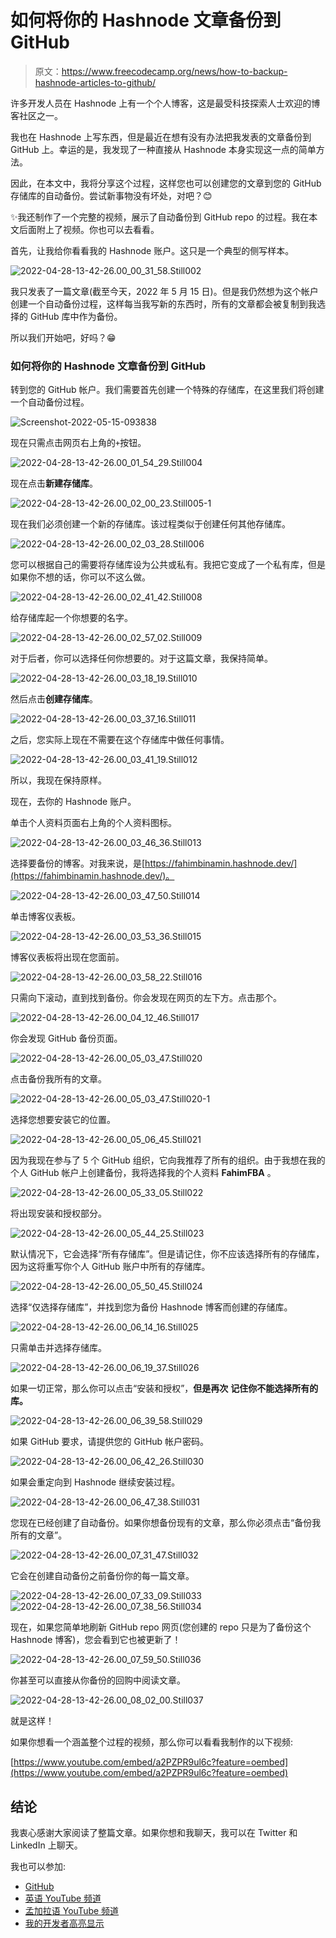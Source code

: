 # 如何将你的 Hashnode 文章备份到 GitHub

> 原文：<https://www.freecodecamp.org/news/how-to-backup-hashnode-articles-to-github/>

许多开发人员在 Hashnode 上有一个个人博客，这是最受科技探索人士欢迎的博客社区之一。

我也在 Hashnode 上写东西，但是最近在想有没有办法把我发表的文章备份到 GitHub 上。幸运的是，我发现了一种直接从 Hashnode 本身实现这一点的简单方法。

因此，在本文中，我将分享这个过程，这样您也可以创建您的文章到您的 GitHub 存储库的自动备份。尝试新事物没有坏处，对吧？😊

✨我还制作了一个完整的视频，展示了自动备份到 GitHub repo 的过程。我在本文后面附上了视频。你也可以去看看。

首先，让我给你看看我的 Hashnode 账户。这只是一个典型的侧写样本。

![2022-04-28-13-42-26.00_00_31_58.Still002](img/3658e2c2a9d8057e9f72cc0003488812.png)

我只发表了一篇文章(截至今天，2022 年 5 月 15 日)。但是我仍然想为这个帐户创建一个自动备份过程，这样每当我写新的东西时，所有的文章都会被复制到我选择的 GitHub 库中作为备份。

所以我们开始吧，好吗？😁

### 如何将你的 Hashnode 文章备份到 GitHub

转到您的 GitHub 帐户。我们需要首先创建一个特殊的存储库，在这里我们将创建一个自动备份过程。

![Screenshot-2022-05-15-093838](img/9e635e09b8d5cb22a3ce2f835f5767ef.png)

现在只需点击网页右上角的`+`按钮。

![2022-04-28-13-42-26.00_01_54_29.Still004](img/d2c4cb97a98df0c537996c54c1823277.png)

现在点击**新建存储库**。

![2022-04-28-13-42-26.00_02_00_23.Still005-1](img/138fd789a30b684c6c55ac3c5abf4fce.png)

现在我们必须创建一个新的存储库。该过程类似于创建任何其他存储库。

![2022-04-28-13-42-26.00_02_03_28.Still006](img/47ec70a4d12a8d3baa953fdaf1737ad3.png)

您可以根据自己的需要将存储库设为公共或私有。我把它变成了一个私有库，但是如果你不想的话，你可以不这么做。

![2022-04-28-13-42-26.00_02_41_42.Still008](img/94ca39a6106eb3116241b57691520999.png)

给存储库起一个你想要的名字。

![2022-04-28-13-42-26.00_02_57_02.Still009](img/a9b27c564d2c6d0cd6c3a3bdf9fc767e.png)

对于后者，你可以选择任何你想要的。对于这篇文章，我保持简单。

![2022-04-28-13-42-26.00_03_18_19.Still010](img/f4b2006824f0cffa1260c0a8953e999c.png)

然后点击**创建存储库**。

![2022-04-28-13-42-26.00_03_37_16.Still011](img/5732d248cb6d7069ccbcd480728ed20b.png)

之后，您实际上现在不需要在这个存储库中做任何事情。

![2022-04-28-13-42-26.00_03_41_19.Still012](img/a82302092a27da7c0f7568f047cb3651.png)

所以，我现在保持原样。

现在，去你的 Hashnode 账户。

单击个人资料页面右上角的个人资料图标。

![2022-04-28-13-42-26.00_03_46_36.Still013](img/1b56bf5d46bf00dbfd0d417c40150268.png)

选择要备份的博客。对我来说，是[https://fahimbinamin.hashnode.dev/](https://fahimbinamin.hashnode.dev/)。

![2022-04-28-13-42-26.00_03_47_50.Still014](img/6ed13802158d74b2c34e7970a73bc444.png)

单击博客仪表板。

![2022-04-28-13-42-26.00_03_53_36.Still015](img/bf5c031ae71d345efdb7b17fc9b84823.png)

博客仪表板将出现在您面前。

![2022-04-28-13-42-26.00_03_58_22.Still016](img/4fc8a2879375fe5766dbd2a71799804f.png)

只需向下滚动，直到找到备份。你会发现在网页的左下方。点击那个。

![2022-04-28-13-42-26.00_04_12_46.Still017](img/2bc01ea455f7b2ecdc73198cd15d612e.png)

你会发现 GitHub 备份页面。

![2022-04-28-13-42-26.00_05_03_47.Still020](img/ac3bd85f0978fbb2c7cb968193da1e51.png)

点击备份我所有的文章。

![2022-04-28-13-42-26.00_05_03_47.Still020-1](img/01b48cdfa83b9ef368433a7845f25072.png)

选择您想要安装它的位置。

![2022-04-28-13-42-26.00_05_06_45.Still021](img/5d7db2213a8d1398f4cbcff237f0d830.png)

因为我现在参与了 5 个 GitHub 组织，它向我推荐了所有的组织。由于我想在我的个人 GitHub 帐户上创建备份，我将选择我的个人资料 **FahimFBA** 。

![2022-04-28-13-42-26.00_05_33_05.Still022](img/94c390efd981414469e1331b27a45ac8.png)

将出现安装和授权部分。

![2022-04-28-13-42-26.00_05_44_25.Still023](img/52b3bcb40d2ad2df1fb4e66dec8b65b7.png)

默认情况下，它会选择“所有存储库”。但是请记住，你不应该选择所有的存储库，因为这将重写你个人 GitHub 账户中所有的存储库。

![2022-04-28-13-42-26.00_05_50_45.Still024](img/b55c623f3d64977980509af3691464e0.png)

选择“仅选择存储库”，并找到您为备份 Hashnode 博客而创建的存储库。

![2022-04-28-13-42-26.00_06_14_16.Still025](img/54d4988082d034be63e4ab922cb38311.png)

只需单击并选择存储库。

![2022-04-28-13-42-26.00_06_19_37.Still026](img/0d3132467c77917b9ab22ba8e84629f4.png)

如果一切正常，那么你可以点击“安装和授权”，**但是再次** **记住你不能选择所有的库。**

![2022-04-28-13-42-26.00_06_39_58.Still029](img/daf2029b2b30405c2e2e3f51f41dde2f.png)

如果 GitHub 要求，请提供您的 GitHub 帐户密码。

![2022-04-28-13-42-26.00_06_42_26.Still030](img/07135332d667ef375bbfc05236624c4b.png)

如果会重定向到 Hashnode 继续安装过程。

![2022-04-28-13-42-26.00_06_47_38.Still031](img/bddc504646820cda94b447d19b4d1fcf.png)

您现在已经创建了自动备份。如果你想备份现有的文章，那么你必须点击“备份我所有的文章”。

![2022-04-28-13-42-26.00_07_31_47.Still032](img/d3742d67d1f51dae5aef7248088317ee.png)

它会在创建自动备份之前备份你的每一篇文章。

![2022-04-28-13-42-26.00_07_33_09.Still033](img/6ce6f4dadf254b0cc94e06605d6de560.png)![2022-04-28-13-42-26.00_07_38_56.Still034](img/02c5eeec714688441d661847e411dec5.png)

现在，如果您简单地刷新 GitHub repo 网页(您创建的 repo 只是为了备份这个 Hashnode 博客)，您会看到它也被更新了！

![2022-04-28-13-42-26.00_07_59_50.Still036](img/1036ae6a21be47402c2c1acfcc9582b3.png)

你甚至可以直接从你备份的回购中阅读文章。

![2022-04-28-13-42-26.00_08_02_00.Still037](img/331c6ad6ea76f7a2fed6100b247a4e5b.png)

就是这样！

如果你想看一个涵盖整个过程的视频，那么你可以看看我制作的以下视频:

[https://www.youtube.com/embed/a2PZPR9ul6c?feature=oembed](https://www.youtube.com/embed/a2PZPR9ul6c?feature=oembed)

## 结论

我衷心感谢大家阅读了整篇文章。如果你想和我聊天，我可以在 Twitter 和 LinkedIn 上聊天。

我也可以参加:

*   [GitHub](https://github.com/FahimFBA)
*   [英语 YouTube 频道](https://www.youtube.com/channel/UCG97GCUifMS2Vm28tgXQi0Q)
*   [孟加拉语 YouTube 频道](https://www.youtube.com/channel/UCEF4lxmpBKV2oYCSFH6ExIQ)
*   [我的开发者高亮显示](https://www.polywork.com/fahimbinamin)